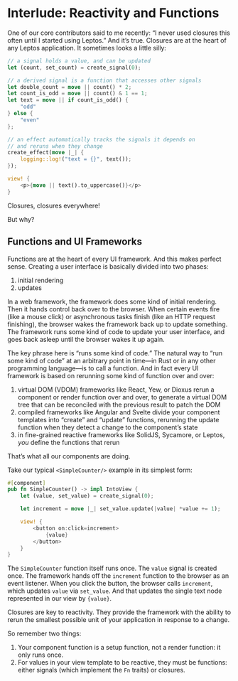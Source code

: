 # Interlude: Reactivity and Functions

One of our core contributors said to me recently: “I never used closures this often
until I started using Leptos.” And it’s true. Closures are at the heart of any Leptos
application. It sometimes looks a little silly:

```rust
// a signal holds a value, and can be updated
let (count, set_count) = create_signal(0);

// a derived signal is a function that accesses other signals
let double_count = move || count() * 2;
let count_is_odd = move || count() & 1 == 1;
let text = move || if count_is_odd() {
    "odd"
} else {
    "even"
};

// an effect automatically tracks the signals it depends on
// and reruns when they change
create_effect(move |_| {
    logging::log!("text = {}", text());
});

view! {
    <p>{move || text().to_uppercase()}</p>
}
```

Closures, closures everywhere!

But why?

## Functions and UI Frameworks

Functions are at the heart of every UI framework. And this makes perfect sense. Creating a user interface is basically divided into two phases:

1. initial rendering
2. updates

In a web framework, the framework does some kind of initial rendering. Then it hands control back over to the browser. When certain events fire (like a mouse click) or asynchronous tasks finish (like an HTTP request finishing), the browser wakes the framework back up to update something. The framework runs some kind of code to update your user interface, and goes back asleep until the browser wakes it up again.

The key phrase here is “runs some kind of code.” The natural way to “run some kind of code” at an arbitrary point in time—in Rust or in any other programming language—is to call a function. And in fact every UI framework is based on rerunning some kind of function over and over:

1. virtual DOM (VDOM) frameworks like React, Yew, or Dioxus rerun a component or render function over and over, to generate a virtual DOM tree that can be reconciled with the previous result to patch the DOM
2. compiled frameworks like Angular and Svelte divide your component templates into “create” and “update” functions, rerunning the update function when they detect a change to the component’s state
3. in fine-grained reactive frameworks like SolidJS, Sycamore, or Leptos, _you_ define the functions that rerun

That’s what all our components are doing.

Take our typical `<SimpleCounter/>` example in its simplest form:

```rust
#[component]
pub fn SimpleCounter() -> impl IntoView {
    let (value, set_value) = create_signal(0);

    let increment = move |_| set_value.update(|value| *value += 1);

    view! {
        <button on:click=increment>
            {value}
        </button>
    }
}
```

The `SimpleCounter` function itself runs once. The `value` signal is created once. The framework hands off the `increment` function to the browser as an event listener. When you click the button, the browser calls `increment`, which updates `value` via `set_value`. And that updates the single text node represented in our view by `{value}`.

Closures are key to reactivity. They provide the framework with the ability to rerun the smallest possible unit of your application in response to a change.

So remember two things:

1. Your component function is a setup function, not a render function: it only runs once.
2. For values in your view template to be reactive, they must be functions: either signals (which implement the `Fn` traits) or closures.
